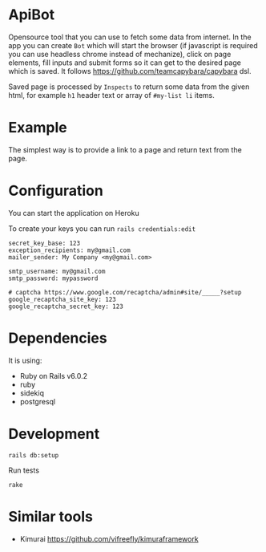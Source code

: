 # ApiBot

Opensource tool that you can use to fetch some data from internet. In the app
you can create `Bot` which will start the browser (if javascript is required you
can use headless chrome instead of mechanize), click on page elements, fill
inputs and submit forms so it can get to the desired page which is saved. It
follows https://github.com/teamcapybara/capybara dsl.


Saved page is processed by `Inspects` to return some data from the given html,
for example `h1` header text or array of `#my-list li` items.


# Example

The simplest way is to provide a link to a page and return text from the page.


# Configuration

You can start the application on Heroku


To create your keys you can run `rails credentials:edit`

```
secret_key_base: 123
exception_recipients: my@gmail.com
mailer_sender: My Company <my@gmail.com>

smtp_username: my@gmail.com
smtp_password: mypassword

# captcha https://www.google.com/recaptcha/admin#site/_____?setup
google_recaptcha_site_key: 123
google_recaptcha_secret_key: 123
```

# Dependencies

It is using:
* Ruby on Rails v6.0.2
* ruby
* sidekiq
* postgresql

# Development

```
rails db:setup
```

Run tests

```
rake
```

# Similar tools

* Kimurai https://github.com/vifreefly/kimuraframework
